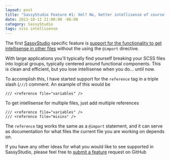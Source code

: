 ```yaml
---
layout: post
title: "SassyStudio Feature #1: Xml? No, better intellisense of course!"
date: 2013-10-12 21:00:00 -06:00
category: SassyStudio
tags: scss intellisense
---
```


<p class="jumbotron">
	The first <a href="https://github.com/darrenkopp/SassyStudio">SassyStudio</a> specific feature is 
	<a href="https://github.com/darrenkopp/SassyStudio/issues/10">support for the functionality to get intellisense in other files</a> 
	without the using the <code>@import</code> directive.
</p>

With large applications you'll typically find yourself breaking your SCSS files into logical groups,
typically centered around functional components. This is clean and efficient, but you lose intellisense
when you do... until now.

To accomplish this, I have started support for the `reference` tag in a triple slash (`///`) comment.
An example of this would be

    /// <reference file="variables" /> 

To get intellisense for multiple files, just add multiple references

    /// <reference file="variables" />
    /// <reference file="mixins" />

The `reference` tag works the same as a `@import` statement, and it can serve
as documentation for what files the current file you are working on depends on.

If you have any other ideas for what you would like to see supported in SassyStudio, please feel free
to [submit a feature](https://github.com/darrenkopp/SassyStudio/issues) request on GitHub
